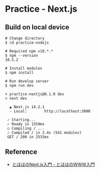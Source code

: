 # Practice - Next.js

## Build on local device

```shell
# Change directory
$ cd practice-nodejs

# Required npm v10.*.*
$ npm --version
10.5.2

# Install modules
$ npm install

# Run develop server
$ npm run dev

> practice-nextjs@0.1.0 dev
> next dev

  ▲ Next.js 14.2.1
  - Local:        http://localhost:3000

 ✓ Starting...
 ✓ Ready in 1359ms
 ○ Compiling / ...
 ✓ Compiled / in 2.4s (541 modules)
 GET / 200 in 2531ms
```

## Reference

- [とほほのNext.js入門 - とほほのWWW入門](https://www.tohoho-web.com/ex/nextjs.html#source-files)
